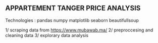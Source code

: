 ## APPARTEMENT TANGER PRICE ANALYSIS ##
Technologies : pandas numpy matplotlib seaborn beautifullsoup
 
1/ scraping data from https://www.mubawab.ma/
2/ preproccesing and cleaning data
3/ explorary data analysis
